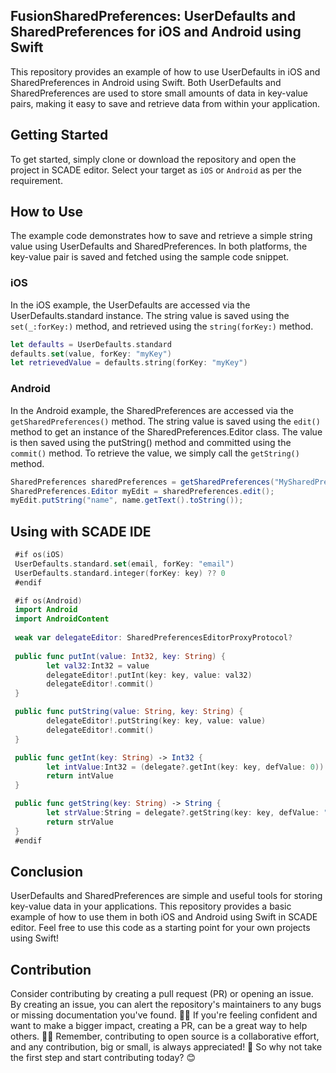 ## FusionSharedPreferences: UserDefaults and SharedPreferences for iOS and Android using Swift

This repository provides an example of how to use UserDefaults in iOS and SharedPreferences in Android using Swift. Both UserDefaults and SharedPreferences are used to store small amounts of data in key-value pairs, making it easy to save and retrieve data from within your application.

## Getting Started
To get started, simply clone or download the repository and open the project in SCADE editor. Select your target as `iOS` or `Android` as per the requirement.

## How to Use
The example code demonstrates how to save and retrieve a simple string value using UserDefaults and SharedPreferences. In both platforms, the key-value pair is saved and fetched using the sample code snippet. 

### iOS

In the iOS example, the UserDefaults are accessed via the UserDefaults.standard instance. The string value is saved using the `set(_:forKey:)` method, and retrieved using the `string(forKey:)` method.

```swift
let defaults = UserDefaults.standard
defaults.set(value, forKey: "myKey")
let retrievedValue = defaults.string(forKey: "myKey")
```

### Android
In the Android example, the SharedPreferences are accessed via the `getSharedPreferences()` method. The string value is saved using the `edit()` method to get an instance of the SharedPreferences.Editor class. The value is then saved using the putString() method and committed using the `commit()` method. To retrieve the value, we simply call the `getString()` method.

```java
SharedPreferences sharedPreferences = getSharedPreferences("MySharedPref", MODE_PRIVATE);
SharedPreferences.Editor myEdit = sharedPreferences.edit();
myEdit.putString("name", name.getText().toString());
```

## Using with SCADE IDE

```swift
 #if os(iOS)
 UserDefaults.standard.set(email, forKey: "email")
 UserDefaults.standard.integer(forKey: key) ?? 0
 #endif

 #if os(Android)
 import Android
 import AndroidContent
  
 weak var delegateEditor: SharedPreferencesEditorProxyProtocol?
 
 public func putInt(value: Int32, key: String) {
        let val32:Int32 = value
        delegateEditor!.putInt(key: key, value: val32)
        delegateEditor!.commit()
 }

 public func putString(value: String, key: String) {
        delegateEditor!.putString(key: key, value: value)
        delegateEditor!.commit()
 }

 public func getInt(key: String) -> Int32 {
        let intValue:Int32 = (delegate?.getInt(key: key, defValue: 0)) ?? 0
        return intValue
 }

 public func getString(key: String) -> String {
        let strValue:String = delegate?.getString(key: key, defValue: "defvalueforgetstring")  ?? ""
        return strValue
 }
 #endif

```
## Conclusion
UserDefaults and SharedPreferences are simple and useful tools for storing key-value data in your applications. This repository provides a basic example of how to use them in both iOS and Android using Swift in SCADE editor. Feel free to use this code as a starting point for your own projects using Swift!


## Contribution
<p>Consider contributing by creating a pull request (PR) or opening an issue. By creating an issue, you can alert the repository's maintainers to any bugs or missing documentation you've found. 🐛📝 If you're feeling confident and want to make a bigger impact, creating a PR, can be a great way to help others. 📖💡 Remember, contributing to open source is a collaborative effort, and any contribution, big or small, is always appreciated! 🙌 So why not take the first step and start contributing today? 😊</p>
